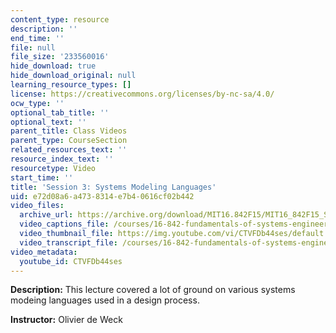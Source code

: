 ```yaml
---
content_type: resource
description: ''
end_time: ''
file: null
file_size: '233560016'
hide_download: true
hide_download_original: null
learning_resource_types: []
license: https://creativecommons.org/licenses/by-nc-sa/4.0/
ocw_type: ''
optional_tab_title: ''
optional_text: ''
parent_title: Class Videos
parent_type: CourseSection
related_resources_text: ''
resource_index_text: ''
resourcetype: Video
start_time: ''
title: 'Session 3: Systems Modeling Languages'
uid: e72d08a6-a473-8314-e7b4-0616cf02b442
video_files:
  archive_url: https://archive.org/download/MIT16.842F15/MIT16_842F15_S03_SPOC_300k.mp4
  video_captions_file: /courses/16-842-fundamentals-of-systems-engineering-fall-2015/6c30718b532553f299d872c7b135f428_CTVFDb44ses.vtt
  video_thumbnail_file: https://img.youtube.com/vi/CTVFDb44ses/default.jpg
  video_transcript_file: /courses/16-842-fundamentals-of-systems-engineering-fall-2015/df8a344777809e448095342207ce5be9_CTVFDb44ses.pdf
video_metadata:
  youtube_id: CTVFDb44ses
---
```


**Description:** This lecture covered a lot of ground on various systems modeing languages used in a design process.

**Instructor:** Olivier de Weck

